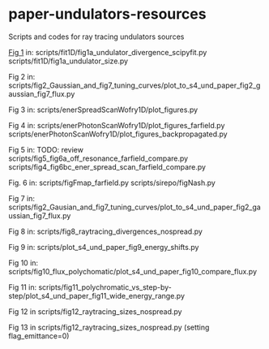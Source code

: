 # paper-undulators-resources
Scripts and codes for ray tracing undulators sources

[Fig 1](https://github.com/oasys-esrf-kit/paper-undulators-resources/tree/main/scripts/fit1D) in:
scripts/fit1D/fig1a_undulator_divergence_scipyfit.py
scripts/fit1D/fig1a_undulator_size.py

Fig 2 in: 
scripts/fig2_Gaussian_and_fig7_tuning_curves/plot_to_s4_und_paper_fig2_gaussian_fig7_flux.py

Fig 3 in: 
scripts/enerSpreadScanWofry1D/plot_figures.py

Fig 4 in:
scripts/enerPhotonScanWofry1D/plot_figures_farfield.py
scripts/enerPhotonScanWofry1D/plot_figures_backpropagated.py

Fig 5 in:
TODO: review
scripts/fig5_fig6a_off_resonance_farfield_compare.py
scripts/fig4_fig6bc_ener_spread_scan_farfield_compare.py

Fig. 6 in:
scripts/figFmap_farfield.py
scripts/sirepo/figNash.py

Fig 7 in: 
scripts/fig2_Gausian_and_fig7_tuning_curves/plot_to_s4_und_paper_fig2_gaussian_fig7_flux.py

Fig 8 in: 
scripts/fig8_raytracing_divergences_nospread.py

Fig 9 in:
scripts/plot_s4_und_paper_fig9_energy_shifts.py

Fig 10 in:
scripts/fig10_flux_polychomatic/plot_s4_und_paper_fig10_compare_flux.py

Fig 11 in:
scripts/fig11_polychromatic_vs_step-by-step/plot_s4_und_paper_fig11_wide_energy_range.py

Fig 12 in
scripts/fig12_raytracing_sizes_nospread.py

Fig 13 in
scripts/fig12_raytracing_sizes_nospread.py (setting flag_emittance=0)




